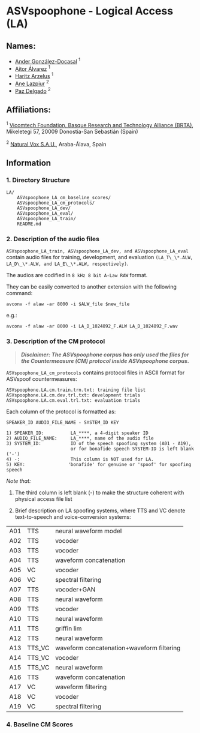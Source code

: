 # ASVspoophone - Logical Access (LA)




## Names:

 * [Ander González-Docasal](https://www.vicomtech.org/en/vicomtech/team/835) <sup>1</sup>
 * [Aitor Álvarez](https://www.vicomtech.org/en/vicomtech/team/228) <sup>1</sup>
 * [Haritz Arzelus](https://www.vicomtech.org/en/vicomtech/team/343) <sup>1</sup>
 * [Ane Lazpiur]() <sup>2</sup>
 * [Paz Delgado]() <sup>2</sup>

## Affiliations:

<sup>1</sup> [Vicomtech Foundation, Basque Research and Technology Alliance (BRTA)](https://www.vicomtech.org), Mikeletegi 57, 20009 Donostia-San Sebastián (Spain)
 

<sup>2</sup> [Natural Vox S.A.U.](http://www.naturalvox.eu), Araba-Álava, Spain


## Information


### 1. Directory Structure

```
LA/
    ASVspoophone_LA_cm_baseline_scores/
    ASVspoophone_LA_cm_protocols/
    ASVspoophone_LA_dev/
    ASVspoophone_LA_eval/
    ASVspoophone_LA_train/
    README.md
```


### 2. Description of the audio files


``ASVspoophone_LA_train, ASVspoophone_LA_dev, and ASVspoophone_LA_eval`` contain audio files for training, development, and evaluation ``(LA_T\_\*.ALW, LA_D\_\*.ALW, and LA_E\_\*.ALW, respectively)``. 
    
The audios are codified in ``8 kHz 8 bit A-Law RAW`` format.

They can be easily converted to another extension with the following command:


```
avconv -f alaw -ar 8000 -i $ALW_file $new_file
```
e.g.:
    
```
avconv -f alaw -ar 8000 -i LA_D_1024892_F.ALW LA_D_1024892_F.wav
```


### 3. Description of the CM protocol

>___Disclaimer: The ASVspoophone corpus has only used the files for the Countermeasure (CM) protocol inside ASVspoophone corpus.___

``ASVspoophone_LA_cm_protocols`` contains protocol files in ASCII format for ASVspoof countermeasures:

```
ASVspoophone.LA.cm.train.trn.txt: training file list
ASVspoophone.LA.cm.dev.trl.txt: development trials
ASVspoophone.LA.cm.eval.trl.txt: evaluation trials 
```

Each column of the protocol is formatted as:

```
SPEAKER_ID AUDIO_FILE_NAME - SYSTEM_ID KEY

1) SPEAKER_ID:          LA_****, a 4-digit speaker ID
2) AUDIO_FILE_NAME:     LA_****, name of the audio file
3) SYSTEM_ID:           ID of the speech spoofing system (A01 - A19), 
                        or for bonafide speech SYSTEM-ID is left blank ('-')
4) -:                   This column is NOT used for LA.
5) KEY:                'bonafide' for genuine or 'spoof' for spoofing speech
```

_Note that:_
   
1. The third column is left blank (-) to make the structure coherent with physical access file list

2. Brief description on LA spoofing systems, where TTS and VC denote text-to-speech and voice-conversion systems:



||||
| ------------- |:-------------| :-----|
| A01	| TTS	| neural waveform model		|
| A02	| TTS	| vocoder		|
| A03	| TTS	| vocoder		|
| A04	| TTS	| waveform concatenation		|
| A05	| VC	| vocoder		|
| A06	| VC	| spectral filtering		|
| A07	| TTS	| vocoder+GAN		|
| A08	| TTS	| neural waveform		|
| A09	| TTS	| vocoder		|
| A10	| TTS	| neural waveform		|
| A11	| TTS	| griffin lim		|
| A12	| TTS	| neural waveform		|
| A13	| TTS_VC	| waveform concatenation+waveform filtering		|
| A14	| TTS_VC	| vocoder		|
| A15	| TTS_VC	| neural waveform		|
| A16	| TTS	| waveform concatenation		|
| A17	| VC	| waveform filtering		|
| A18	| VC	| vocoder		|
| A19	| VC	| spectral filtering		|




### 4. Baseline CM Scores
